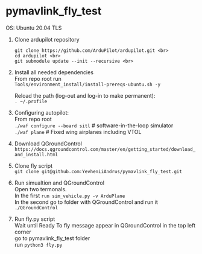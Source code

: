# pymavlink_fly_test

OS: Ubuntu 20.04 TLS

1. Clone ardupilot repository <br>
   ```
   git clone https://github.com/ArduPilot/ardupilot.git <br>
   cd ardupilot <br>
   git submodule update --init --recursive <br>
   ```

2. Install all needed dependencies <br>
   From repo root run <br>
   ```Tools/environment_install/install-prereqs-ubuntu.sh -y``` <br>
   
   Reload the path (log-out and log-in to make permanent): <br>
   ```. ~/.profile```
   

3. Configuring autopilot: <br>
   From repo root <br>
   ```./waf configure --board sitl``` # software-in-the-loop simulator <br>
   ```./waf plane```                  # Fixed wing airplanes including VTOL
   

4. Download QGroundControl <br>
   ```https://docs.qgroundcontrol.com/master/en/getting_started/download_and_install.html```
   
   
5. Clone fly script <br>
   ```git clone git@github.com:YevheniiAndrus/pymavlink_fly_test.git```
   
   
6. Run simualtion and QGroundControl <br>
   Open two termonals. <br>
   In the first ```run sim_vehicle.py -v ArduPlane``` <br>
   In the second go to folder with QGroundControl and run it ```./QGroundControl```
   
   
7. Run fly.py script <br>
   Wait until Ready To fly message appear in QGroundControl in the top left corner <br>
   go to pymavlink_fly_test folder <br>
   run ```python3 fly.py```
